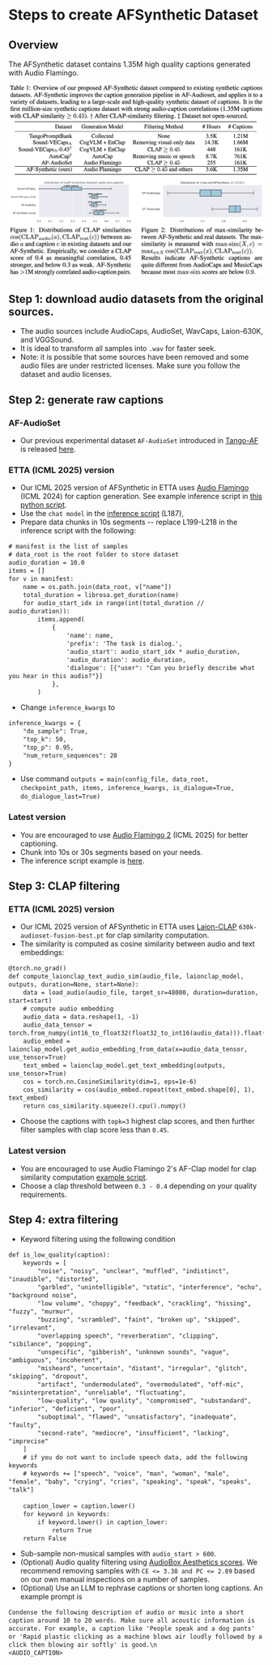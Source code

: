 # Steps to create AFSynthetic Dataset

## Overview

The AFSynthetic dataset contains 1.35M high quality captions generated with Audio Flamingo. 

<img src="AFSynthetic_overview.png" alt="AFSynthetic Overview" width="800"/>

## Step 1: download audio datasets from the original sources. 

- The audio sources include AudioCaps, AudioSet, WavCaps, Laion-630K, and VGGSound. 
- It is ideal to transform all samples into ```.wav``` for faster seek.
- Note: it is possible that some sources have been removed and some audio files are under restricted licenses. Make sure you follow the dataset and audio licenses.

## Step 2: generate raw captions

### AF-AudioSet
- Our previous experimental dataset ```AF-AudioSet``` introduced in [Tango-AF](https://arxiv.org/pdf/2406.15487) is released [here](https://github.com/NVIDIA/audio-flamingo/tree/legacy_audio_flamingo_1/labeling_machine).

### ETTA (ICML 2025) version 
- Our ICML 2025 version of AFSynthetic in ETTA uses [Audio Flamingo](https://arxiv.org/pdf/2402.01831) (ICML 2024) for caption generation. See example inference script in [this python script](https://github.com/NVIDIA/audio-flamingo/blob/legacy_audio_flamingo_1/inference/inference_examples.py).
- Use the ```chat model``` in the [inference script](https://github.com/NVIDIA/audio-flamingo/blob/legacy_audio_flamingo_1/inference/inference_examples.py#L187) (L187), 
- Prepare data chunks in 10s segments -- replace L199-L218 in the inference script with the following:
```
# manifest is the list of samples
# data_root is the root folder to store dataset
audio_duration = 10.0
items = []
for v in manifest:
    name = os.path.join(data_root, v["name"])
    total_duration = librosa.get_duration(name)
    for audio_start_idx in range(int(total_duration // audio_duration)):
        items.append(
            {
                'name': name, 
                'prefix': 'The task is dialog.', 
                'audio_start': audio_start_idx * audio_duration,
                'audio_duration': audio_duration,
                'dialogue': [{"user": "Can you briefly describe what you hear in this audio?"}]
            },
        )
```
- Change ```inference_kwargs``` to 
```
inference_kwargs = {
    "do_sample": True,
    "top_k": 50,
    "top_p": 0.95,
    "num_return_sequences": 20
}
```
- Use command ```outputs = main(config_file, data_root, checkpoint_path, items, inference_kwargs, is_dialogue=True, do_dialogue_last=True)```

### Latest version
- You are encouraged to use [Audio Flamingo 2](https://arxiv.org/pdf/2503.03983) (ICML 2025) for better captioning. 
- Chunk into 10s or 30s segments based on your needs.
- The inference script example is [here](https://github.com/NVIDIA/audio-flamingo/tree/main/inference_HF_pretrained).

## Step 3: CLAP filtering

### ETTA (ICML 2025) version
- Our ICML 2025 version of AFSynthetic in ETTA uses [Laion-CLAP](https://github.com/LAION-AI/CLAP) ```630k-audioset-fusion-best.pt``` for clap similarity computation. 
- The similarity is computed as cosine similarity between audio and text embeddings:
```
@torch.no_grad()
def compute_laionclap_text_audio_sim(audio_file, laionclap_model, outputs, duration=None, start=None):
    data = load_audio(audio_file, target_sr=48000, duration=duration, start=start)
    # compute audio embedding
    audio_data = data.reshape(1, -1)
    audio_data_tensor = torch.from_numpy(int16_to_float32(float32_to_int16(audio_data))).float().cuda()
    audio_embed = laionclap_model.get_audio_embedding_from_data(x=audio_data_tensor, use_tensor=True)
    text_embed = laionclap_model.get_text_embedding(outputs, use_tensor=True)
    cos = torch.nn.CosineSimilarity(dim=1, eps=1e-6)
    cos_similarity = cos(audio_embed.repeat(text_embed.shape[0], 1), text_embed)
    return cos_similarity.squeeze().cpu().numpy()
```
- Choose the captions with ```topk=3``` highest clap scores, and then further filter samples with clap score less than ```0.45```. 


### Latest version
- You are encouraged to use Audio Flamingo 2's AF-Clap model for clap similarity computation [example script](https://github.com/NVIDIA/audio-flamingo/blob/main/AFClap/afclap_similarity.py).
- Choose a clap threshold between ```0.3 - 0.4``` depending on your quality requirements. 

## Step 4: extra filtering 
- Keyword filtering using the following condition
```
def is_low_quality(caption):
    keywords = [
        "noise", "noisy", "unclear", "muffled", "indistinct", "inaudible", "distorted",
        "garbled", "unintelligible", "static", "interference", "echo", "background noise",
        "low volume", "choppy", "feedback", "crackling", "hissing", "fuzzy", "murmur",
        "buzzing", "scrambled", "faint", "broken up", "skipped", "irrelevant",
        "overlapping speech", "reverberation", "clipping", "sibilance", "popping",
        "unspecific", "gibberish", "unknown sounds", "vague", "ambiguous", "incoherent",
        "misheard", "uncertain", "distant", "irregular", "glitch", "skipping", "dropout",
        "artifact", "undermodulated", "overmodulated", "off-mic", "misinterpretation", "unreliable", "fluctuating",
        "low-quality", "low quality", "compromised", "substandard", "inferior", "deficient", "poor",
        "suboptimal", "flawed", "unsatisfactory", "inadequate", "faulty",
        "second-rate", "mediocre", "insufficient", "lacking", "imprecise"
    ]
    # if you do not want to include speech data, add the following keywords
    # keywords += ["speech", "voice", "man", "woman", "male", "female", "baby", "crying", "cries", "speaking", "speak", "speaks", "talk"]
    
    caption_lower = caption.lower()
    for keyword in keywords:
        if keyword.lower() in caption_lower:
            return True
    return False
```
- Sub-sample non-musical samples with ```audio_start > 600```.
- (Optional) Audio quality filtering using [AudioBox Aesthetics scores](https://github.com/facebookresearch/audiobox-aesthetics). We recommend removing samples with ```CE <= 3.38 and PC <= 2.89``` based on our own manual inspections on a number of samples. 
- (Optional) Use an LLM to rephrase captions or shorten long captions. An example prompt is
```
Condense the following description of audio or music into a short caption around 10 to 20 words. Make sure all acoustic information is accurate. For example, a caption like 'People speak and a dog pants' or 'Rapid plastic clicking as a machine blows air loudly followed by a click then blowing air softly' is good.\n
<AUDIO_CAPTION>
```
